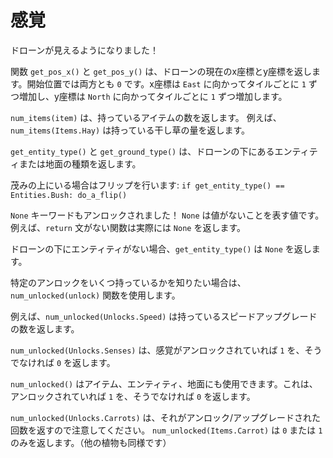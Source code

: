 # 感覚
ドローンが見えるようになりました！

関数 `get_pos_x()` と `get_pos_y()` は、ドローンの現在のx座標とy座標を返します。開始位置では両方とも `0` です。x座標は `East` に向かってタイルごとに `1` ずつ増加し、y座標は `North` に向かってタイルごとに `1` ずつ増加します。

`num_items(item)` は、持っているアイテムの数を返します。
例えば、`num_items(Items.Hay)` は持っている干し草の量を返します。

`get_entity_type()` と `get_ground_type()` は、ドローンの下にあるエンティティまたは地面の種類を返します。

茂みの上にいる場合はフリップを行います:
`if get_entity_type() == Entities.Bush:
	do_a_flip()`

`None` キーワードもアンロックされました！ `None` は値がないことを表す値です。
例えば、`return` 文がない関数は実際には `None` を返します。

ドローンの下にエンティティがない場合、`get_entity_type()` は `None` を返します。


特定のアンロックをいくつ持っているかを知りたい場合は、`num_unlocked(unlock)` 関数を使用します。

例えば、`num_unlocked(Unlocks.Speed)` は持っているスピードアップグレードの数を返します。

`num_unlocked(Unlocks.Senses)` は、感覚がアンロックされていれば `1` を、そうでなければ `0` を返します。

`num_unlocked()` はアイテム、エンティティ、地面にも使用できます。これは、アンロックされていれば `1` を、そうでなければ `0` を返します。

`num_unlocked(Unlocks.Carrots)` は、それがアンロック/アップグレードされた回数を返すので注意してください。
`num_unlocked(Items.Carrot)` は `0` または `1` のみを返します。（他の植物も同様です）